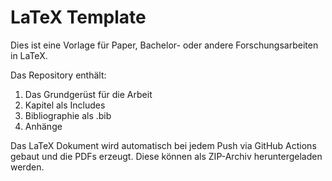 # LaTeX Template

Dies ist eine Vorlage für Paper, Bachelor- oder andere Forschungsarbeiten in LaTeX.

Das Repository enthält:  
1. Das Grundgerüst für die Arbeit
2. Kapitel als Includes
3. Bibliographie als .bib
4. Anhänge

Das LaTeX Dokument wird automatisch bei jedem Push via GitHub Actions gebaut und die PDFs erzeugt. Diese können als ZIP-Archiv heruntergeladen werden.
